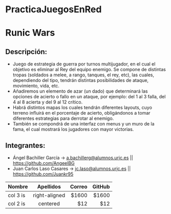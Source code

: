 # PracticaJuegosEnRed
# Runic Wars

## Descripción:
 + Juego de estrategia de guerra por turnos multijugador, en el cual el objetivo es eliminar al Rey del equipo enemigo.
 Se compone de distintas tropas (soldados a melee, a rango, tanques, el rey, etc), las cuales, dependiendo del tipo, tendrán distintas posibilidades de ataque, movimiento, vida, etc. 
 + Añadiremos un elemento de azar (un dado) que determinará las opciones de acierto o fallo en un ataque, por ejemplo: del 1 al 3 falla, del 4 al 8 acierta y del 9 al 12 crítico.
 + Habrá distintos mapas los cuales tendrán diferentes layouts, cuyo terreno influirá en el porcentaje de acierto, obligándonos a tomar diferentes estrategias para derrotar al enemigo.
 + También se compondrá de una interfaz con menus y un muro de la fama, el cual mostrará los jugadores con mayor victorias.
 
## Integrantes:
  + Ángel Bachiller García -> a.bachillerg@alumnos.urjc.es || https://github.com/AngeelBG
  + Juan Carlos Laso Casares -> jc.laso@alumnos.urjc.es || https://github.com/Juankr95
  
| Nombre        | Apellidos     | Correo  | GitHub  |
| ------------- |:-------------:| -----:|-----:|
| col 3 is      | right-aligned | $1600 |$1600 |
| col 2 is      | centered      |   $12 | $12 |

